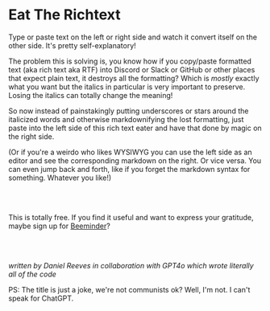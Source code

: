 # Eat The Richtext

Type or paste text on the left or right side and watch it convert itself on the other side.
It's pretty self-explanatory!

The problem this is solving is, you know how if you copy/paste formatted text (aka rich text aka RTF) into Discord or Slack or GitHub or other places that expect plain text, it destroys all the formatting?
Which is *mostly* exactly what you want but the italics in particular is very important to preserve.
Losing the italics can totally change the meaning!

So now instead of painstakingly putting underscores or stars around the italicized words and otherwise markdownifying the lost formatting, just paste into the left side of this rich text eater and have that done by magic on the right side.

(Or if you're a weirdo who likes WYSIWYG you can use the left side as an editor and see the corresponding markdown on the right.
Or vice versa. 
You can even jump back and forth, like if you forget the markdown syntax for something. 
Whatever you like!)

<br>&nbsp;<br>

This is totally free.
If you find it useful and want to express your gratitude, maybe sign up for 
<a href="https://www.beeminder.com" title="Goal tracking with teeth">Beeminder</a>?

<br>&nbsp;<br>

*written by Daniel Reeves in collaboration with GPT4o which wrote literally all of the code*

PS: The title is just a joke, we're not communists ok?
Well, I'm not. 
I can't speak for ChatGPT.